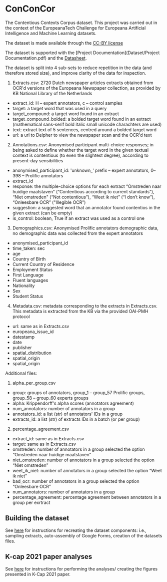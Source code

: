 # ConConCor

The Contentious Contexts Corpus dataset. This project was carried out in the context of the EuropeanaTech Challenge for Europeana Artificial Intelligence and Machine Learning datasets.

The dataset is made available through the [CC-BY license](https://creativecommons.org/licenses/by/2.0/legalcode)

The dataset is supported with the [Project Documentation](Dataset/Project Documentation.pdf) and the [Datasheet](Dataset/Datasheet.pdf).

The dataset is split into 4 sub-sets to reduce repetition in the data (and therefore stored size), and improve clarity of the data for inspection.

1. Extracts.csv: 2720 Dutch newspaper articles extracts obtained from OCR'd versions of the Europeana Newspaper collection, as provided by KB National Library of the Netherlands
  * extract\_id: H – expert annotators, c – control samples
  * target: a target word that was used in a query
  * target\_compound: a target word found in an extract
  * target\_compound\_bolded: a bolded target word found in an extract (mathematical sans-serif bold italic small unicode charachters are used)
  * text: extract text of 5 sentences, centred around a bolded target word
  * url: a url to Delpher to view the newspaper scan and the OCR'd text 

2. Annotations.csv: Anonymised participant multi-choice responses; in being asked to define whether the target word in the given textual context is contentious (to even the slightest degree), according to present-day sensibilities
  * anonymised\_participant\_id: 'unknown\_' prefix – expert annotators, 0–398 – Prolific annotators
  * extract\_id
  * response: the multiple-choice options for each extract “Omstreden naar huidige maatstaven” (“Contentious according to current standards”), “Niet omstreden" (“Not contentious”), “Weet ik niet” (“I don’t know”), “Onleesbare OCR” ("Illegible OCR”)
  * suggestion: a suggested word that an annotator found contentios in the given extract (can be empty)
  * is\_control: boolean, True if an extract was used as a control one

3. Demographics.csv: Anonymised Prolific annotators demographic data, no demographic data was collected from the expert annotators
  * anonymised\_participant\_id
  * time\_taken: sec
  * age
  * Country of Birth
  * Current Country of Residence
  * Employment Status
  * First Language
  * Fluent languages
  * Nationality
  * Sex
  * Student Status

4. Metadata.csv: metadata corresponding to the extracts in Extracts.csv. This metadata is extracted from the KB via the provided OAI-PMH protocol
  * url: same as in Extracts.csv
  * europeana\_issue\_id
  * datestamp
  * date
  * publisher
  * spatial\_distribution
  * spatial\_origin
  * spatial\_origin

Additional files:

1. alpha\_per\_group.csv
* group: groups of annotators, group\_1 – group\_57 Prolific groups, group\_58 – group\_60 experts groups
* alpha: Krippendorff's alpha scores (annotators agreement)
* num\_annotators: number of annotators in a group
* annotators\_id: a list (str) of annotators' IDs in a group
* extracts\_id: a list (str) of extracts IDs in a batch (or per group)


2. percentage\_agreement.csv
* extract\_id: same as in Extracts.csv
* target: same as in Extracts.csv
* omstreden: number of annotators in a group selected the option “Omstreden naar huidige maatstaven”
* niet\_omstreden: number of annotators in a group selected the option “Niet omstreden”
* weet\_ik\_niet: number of annotators in a group selected the option “Weet ik niet”
* bad\_ocr: number of annotators in a group selected the option “Onleesbare OCR”
* num\_annotators: number of annotators in a group
* percentage\_agreement: percentage agreement between annotators in a group per exrtract

## Building the dataset

See [here](build_scripts/README.md) for instructions for recreating the dataset components: i.e., sampling extracts, auto-assembly of Google Forms, creation of the datasets files.

## K-cap 2021 paper analyses

See [here](K-Cap_2021/README.md) for instructions for performing the analyses/ creating the figures presented in K-Cap 2021 paper.

